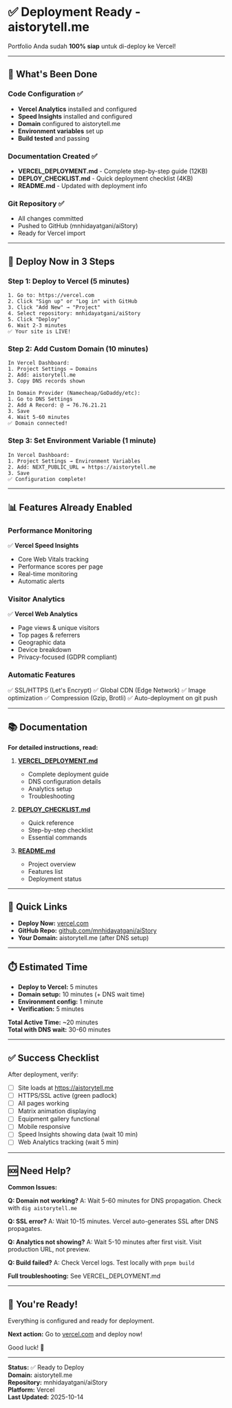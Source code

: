 # ✅ Deployment Ready - aistorytell.me

Portfolio Anda sudah **100% siap** untuk di-deploy ke Vercel!

---

## 🎯 What's Been Done

### Code Configuration ✅
- **Vercel Analytics** installed and configured
- **Speed Insights** installed and configured
- **Domain** configured to aistorytell.me
- **Environment variables** set up
- **Build tested** and passing

### Documentation Created ✅
- **VERCEL_DEPLOYMENT.md** - Complete step-by-step guide (12KB)
- **DEPLOY_CHECKLIST.md** - Quick deployment checklist (4KB)
- **README.md** - Updated with deployment info

### Git Repository ✅
- All changes committed
- Pushed to GitHub (mnhidayatgani/aiStory)
- Ready for Vercel import

---

## 🚀 Deploy Now in 3 Steps

### Step 1: Deploy to Vercel (5 minutes)
```
1. Go to: https://vercel.com
2. Click "Sign up" or "Log in" with GitHub
3. Click "Add New" → "Project"
4. Select repository: mnhidayatgani/aiStory
5. Click "Deploy"
6. Wait 2-3 minutes
✅ Your site is LIVE!
```

### Step 2: Add Custom Domain (10 minutes)
```
In Vercel Dashboard:
1. Project Settings → Domains
2. Add: aistorytell.me
3. Copy DNS records shown

In Domain Provider (Namecheap/GoDaddy/etc):
1. Go to DNS Settings
2. Add A Record: @ → 76.76.21.21
3. Save
4. Wait 5-60 minutes
✅ Domain connected!
```

### Step 3: Set Environment Variable (1 minute)
```
In Vercel Dashboard:
1. Project Settings → Environment Variables
2. Add: NEXT_PUBLIC_URL = https://aistorytell.me
3. Save
✅ Configuration complete!
```

---

## 📊 Features Already Enabled

### Performance Monitoring
✅ **Vercel Speed Insights**
- Core Web Vitals tracking
- Performance scores per page
- Real-time monitoring
- Automatic alerts

### Visitor Analytics
✅ **Vercel Web Analytics**
- Page views & unique visitors
- Top pages & referrers
- Geographic data
- Device breakdown
- Privacy-focused (GDPR compliant)

### Automatic Features
✅ SSL/HTTPS (Let's Encrypt)
✅ Global CDN (Edge Network)
✅ Image optimization
✅ Compression (Gzip, Brotli)
✅ Auto-deployment on git push

---

## 📚 Documentation

**For detailed instructions, read:**

1. **[VERCEL_DEPLOYMENT.md](./VERCEL_DEPLOYMENT.md)**
   - Complete deployment guide
   - DNS configuration details
   - Analytics setup
   - Troubleshooting

2. **[DEPLOY_CHECKLIST.md](./DEPLOY_CHECKLIST.md)**
   - Quick reference
   - Step-by-step checklist
   - Essential commands

3. **[README.md](./README.md)**
   - Project overview
   - Features list
   - Deployment status

---

## 🎯 Quick Links

- **Deploy Now:** [vercel.com](https://vercel.com)
- **GitHub Repo:** [github.com/mnhidayatgani/aiStory](https://github.com/mnhidayatgani/aiStory)
- **Your Domain:** aistorytell.me (after DNS setup)

---

## ⏱️ Estimated Time

- **Deploy to Vercel:** 5 minutes
- **Domain setup:** 10 minutes (+ DNS wait time)
- **Environment config:** 1 minute
- **Verification:** 5 minutes

**Total Active Time:** ~20 minutes  
**Total with DNS wait:** 30-60 minutes

---

## ✅ Success Checklist

After deployment, verify:

- [ ] Site loads at https://aistorytell.me
- [ ] HTTPS/SSL active (green padlock)
- [ ] All pages working
- [ ] Matrix animation displaying
- [ ] Equipment gallery functional
- [ ] Mobile responsive
- [ ] Speed Insights showing data (wait 10 min)
- [ ] Web Analytics tracking (wait 5 min)

---

## 🆘 Need Help?

**Common Issues:**

**Q: Domain not working?**
A: Wait 5-60 minutes for DNS propagation. Check with `dig aistorytell.me`

**Q: SSL error?**
A: Wait 10-15 minutes. Vercel auto-generates SSL after DNS propagates.

**Q: Analytics not showing?**
A: Wait 5-10 minutes after first visit. Visit production URL, not preview.

**Q: Build failed?**
A: Check Vercel logs. Test locally with `pnpm build`

**Full troubleshooting:** See VERCEL_DEPLOYMENT.md

---

## 🎉 You're Ready!

Everything is configured and ready for deployment.

**Next action:** Go to [vercel.com](https://vercel.com) and deploy now!

Good luck! 🚀

---

**Status:** ✅ Ready to Deploy  
**Domain:** aistorytell.me  
**Repository:** mnhidayatgani/aiStory  
**Platform:** Vercel  
**Last Updated:** 2025-10-14
